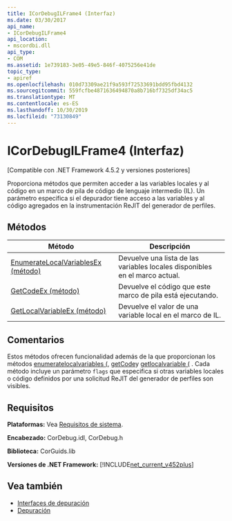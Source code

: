 ```yaml
---
title: ICorDebugILFrame4 (Interfaz)
ms.date: 03/30/2017
api_name:
- ICorDebugILFrame4
api_location:
- mscordbi.dll
api_type:
- COM
ms.assetid: 1e739183-3e05-49e5-846f-4075256e41de
topic_type:
- apiref
ms.openlocfilehash: 010d73309ae21f9a593f72533691bdd95fbd4132
ms.sourcegitcommit: 559fcfbe4871636494870a8b716bf7325df34ac5
ms.translationtype: MT
ms.contentlocale: es-ES
ms.lasthandoff: 10/30/2019
ms.locfileid: "73130849"
---
```

# <a name="icordebugilframe4-interface"></a>ICorDebugILFrame4 (Interfaz)
[Compatible con .NET Framework 4.5.2 y versiones posteriores]  
  
 Proporciona métodos que permiten acceder a las variables locales y al código en un marco de pila de código de lenguaje intermedio (IL). Un parámetro especifica si el depurador tiene acceso a las variables y al código agregados en la instrumentación ReJIT del generador de perfiles.  
  
## <a name="methods"></a>Métodos  
  
|Método|Descripción|  
|------------|-----------------|  
|[EnumerateLocalVariablesEx (método)](../../../../docs/framework/unmanaged-api/debugging/icordebugilframe4-enumeratelocalvariablesex-method.md)|Devuelve una lista de las variables locales disponibles en el marco actual.|  
|[GetCodeEx (método)](../../../../docs/framework/unmanaged-api/debugging/icordebugilframe4-getcodeex-method.md)|Devuelve el código que este marco de pila está ejecutando.|  
|[GetLocalVariableEx (método)](../../../../docs/framework/unmanaged-api/debugging/icordebugilframe4-getlocalvariableex-method.md)|Devuelve el valor de una variable local en el marco de IL.|  
  
## <a name="remarks"></a>Comentarios  
 Estos métodos ofrecen funcionalidad además de la que proporcionan los métodos [enumeratelocalvariables (](../../../../docs/framework/unmanaged-api/debugging/icordebugilframe-enumeratelocalvariables-method.md), [getCode](../../../../docs/framework/unmanaged-api/debugging/icordebugframe-getcode-method.md)y [getlocalvariable (](../../../../docs/framework/unmanaged-api/debugging/icordebugilframe-getlocalvariable-method.md) . Cada método incluye un parámetro `flags` que especifica si otras variables locales o código definidos por una solicitud ReJIT del generador de perfiles son visibles.  
  
## <a name="requirements"></a>Requisitos  
 **Plataformas:** Vea [Requisitos de sistema](../../../../docs/framework/get-started/system-requirements.md).  
  
 **Encabezado:** CorDebug.idl, CorDebug.h  
  
 **Biblioteca:** CorGuids.lib  
  
 **Versiones de .NET Framework:** [!INCLUDE[net_current_v452plus](../../../../includes/net-current-v452plus-md.md)]  
  
## <a name="see-also"></a>Vea también

- [Interfaces de depuración](../../../../docs/framework/unmanaged-api/debugging/debugging-interfaces.md)
- [Depuración](../../../../docs/framework/unmanaged-api/debugging/index.md)
